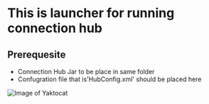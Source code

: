 # This is launcher for running connection hub
## Prerequesite 
* Connection Hub Jar to be place in same folder 
* Confugration file that is'HubConfig.xml' should be placed here


![Image of Yaktocat](https://www.loopwiki.com/wp-content/uploads/2020/05/Connection_Hub.png)

